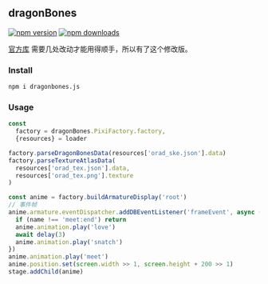 ## dragonBones
[![npm version](https://img.shields.io/npm/v/dragonbones.js.svg?style=flat&colorB=brightgreen)](https://www.npmjs.com/package/dragonbones.js)
[![npm downloads](https://img.shields.io/npm/dm/dragonbones.js.svg?style=flat&colorB=brightgreen)](https://www.npmjs.com/package/dragonbones.js)

[官方库](https://github.com/DragonBones/DragonBonesJS/tree/master/Pixi/) 需要几处改动才能用得顺手，所以有了这个修改版。

### Install

```bash
npm i dragonbones.js
```

### Usage

```js
const
  factory = dragonBones.PixiFactory.factory,
  {resources} = loader

factory.parseDragonBonesData(resources['orad_ske.json'].data)
factory.parseTextureAtlasData(
  resources['orad_tex.json'].data,
  resources['orad_tex.png'].texture
)

const anime = factory.buildArmatureDisplay('root')
// 事件帧
anime.armature.eventDispatcher.addDBEventListener('frameEvent', async ({name}) => {
  if (name !== 'meet:end') return
  anime.animation.play('love')
  await delay(3)
  anime.animation.play('snatch')
})
anime.animation.play('meet')
anime.position.set(screen.width >> 1, screen.height + 200 >> 1)
stage.addChild(anime)
```

